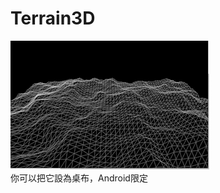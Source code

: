# Terrain3D
![image](https://github.com/wakaba0972/Terrain3D/blob/master/DEMO.gif)
<br>
你可以把它設為桌布，Android限定
